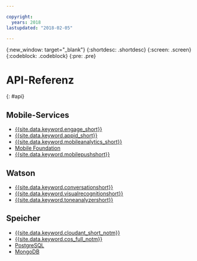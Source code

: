 ```yaml
---

copyright:
  years: 2018
lastupdated: "2018-02-05"

---
```

{:new_window: target="_blank"}
{:shortdesc: .shortdesc}
{:screen: .screen}
{:codeblock: .codeblock}
{:pre: .pre}

# API-Referenz
{: #api}

## Mobile-Services
- [{{site.data.keyword.engage_short}}](/docs/services/app-launch/index.html)
- [{{site.data.keyword.appid_short}}](/docs/services/appid/index.html)
- [{{site.data.keyword.mobileanalytics_short}}](/docs/services/mobileanalytics/index.html)
- [Mobile Foundation](/docs/services/mobilefoundation/index.html)
- [{{site.data.keyword.mobilepushshort}}](/docs/services/mobilepush/index.html)

## Watson
- [{{site.data.keyword.conversationshort}}](https://www.ibm.com/watson/developercloud/conversation/api/v1/)
- [{{site.data.keyword.visualrecognitionshort}}](https://www.ibm.com/watson/developercloud/visual-recognition/api/v3/)
- [{{site.data.keyword.toneanalyzershort}}](https://www.ibm.com/watson/developercloud/tone-analyzer/api/v3/)

## Speicher
- [{{site.data.keyword.cloudant_short_notm}}](/docs/services/Cloudant/getting-started.html#api-reference-overview)
- [{{site.data.keyword.cos_full_notm}}](/docs/services/ObjectStorage/index.html)
- [PostgreSQL](/docs/services/ComposeForPostgreSQL/index.html)
- [MongoDB](/docs/services/ComposeForMongoDB/index.html)
